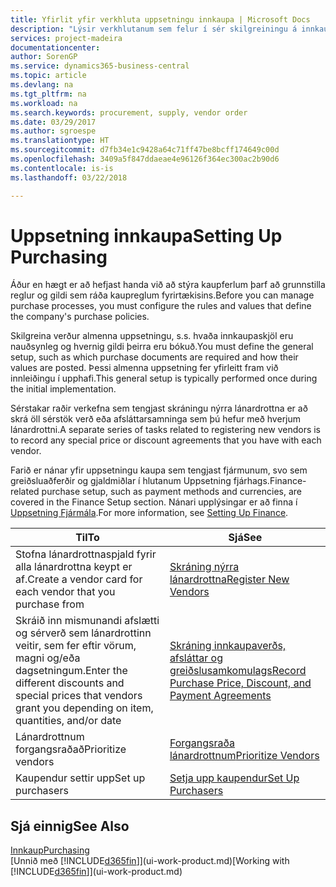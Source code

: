 ```yaml
---
title: Yfirlit yfir verkhluta uppsetningu innkaupa | Microsoft Docs
description: "Lýsir verkhlutanum sem felur í sér skilgreiningu á innkaupastefnu fyrirtækisins og uppsetningu innkaupaferla."
services: project-madeira
documentationcenter: 
author: SorenGP
ms.service: dynamics365-business-central
ms.topic: article
ms.devlang: na
ms.tgt_pltfrm: na
ms.workload: na
ms.search.keywords: procurement, supply, vendor order
ms.date: 03/29/2017
ms.author: sgroespe
ms.translationtype: HT
ms.sourcegitcommit: d7fb34e1c9428a64c71ff47be8bcff174649c00d
ms.openlocfilehash: 3409a5f847ddaeae4e96126f364ec300ac2b90d6
ms.contentlocale: is-is
ms.lasthandoff: 03/22/2018

---
```

# <a name="setting-up-purchasing"></a><span data-ttu-id="e8a05-103">Uppsetning innkaupa</span><span class="sxs-lookup"><span data-stu-id="e8a05-103">Setting Up Purchasing</span></span>
<span data-ttu-id="e8a05-104">Áður en hægt er að hefjast handa við að stýra kaupferlum þarf að grunnstilla reglur og gildi sem ráða kaupreglum fyrirtækisins.</span><span class="sxs-lookup"><span data-stu-id="e8a05-104">Before you can manage purchase processes, you must configure the rules and values that define the company's purchase policies.</span></span>

<span data-ttu-id="e8a05-105">Skilgreina verður almenna uppsetningu, s.s. hvaða innkaupaskjöl eru nauðsynleg og hvernig gildi þeirra eru bókuð.</span><span class="sxs-lookup"><span data-stu-id="e8a05-105">You must define the general setup, such as which purchase documents are required and how their values are posted.</span></span> <span data-ttu-id="e8a05-106">Þessi almenna uppsetning fer yfirleitt fram við innleiðingu í upphafi.</span><span class="sxs-lookup"><span data-stu-id="e8a05-106">This general setup is typically performed once during the initial implementation.</span></span>

<span data-ttu-id="e8a05-107">Sérstakar raðir verkefna sem tengjast skráningu nýrra lánardrottna er að skrá öll sérstök verð eða afsláttarsamninga sem þú hefur með hverjum lánardrottni.</span><span class="sxs-lookup"><span data-stu-id="e8a05-107">A separate series of tasks related to registering new vendors is to record any special price or discount agreements that you have with each vendor.</span></span>

<span data-ttu-id="e8a05-108">Farið er nánar yfir uppsetningu kaupa sem tengjast fjármunum, svo sem greiðsluaðferðir og gjaldmiðlar í hlutanum Uppsetning fjárhags.</span><span class="sxs-lookup"><span data-stu-id="e8a05-108">Finance-related purchase setup, such as payment methods and currencies, are covered in the Finance Setup section.</span></span> <span data-ttu-id="e8a05-109">Nánari upplýsingar er að finna í [Uppsetning Fjármála](finance-setup-finance.md).</span><span class="sxs-lookup"><span data-stu-id="e8a05-109">For more information, see [Setting Up Finance](finance-setup-finance.md).</span></span>

| <span data-ttu-id="e8a05-110">Til</span><span class="sxs-lookup"><span data-stu-id="e8a05-110">To</span></span> | <span data-ttu-id="e8a05-111">Sjá</span><span class="sxs-lookup"><span data-stu-id="e8a05-111">See</span></span> |
| --- | --- |
| <span data-ttu-id="e8a05-112">Stofna lánardrottnaspjald fyrir alla lánardrottna keypt er af.</span><span class="sxs-lookup"><span data-stu-id="e8a05-112">Create a vendor card for each vendor that you purchase from</span></span>|[<span data-ttu-id="e8a05-113">Skráning nýrra lánardrottna</span><span class="sxs-lookup"><span data-stu-id="e8a05-113">Register New Vendors</span></span>](purchasing-how-register-new-vendors.md) |
| <span data-ttu-id="e8a05-114">Skráið inn mismunandi afslætti og sérverð sem lánardrottinn veitir, sem fer eftir vörum, magni og/eða dagsetningum.</span><span class="sxs-lookup"><span data-stu-id="e8a05-114">Enter the different discounts and special prices that vendors grant you depending on item, quantities, and/or date</span></span> |[<span data-ttu-id="e8a05-115">Skráning innkaupaverðs, afsláttar og greiðslusamkomulags</span><span class="sxs-lookup"><span data-stu-id="e8a05-115">Record Purchase Price, Discount, and Payment Agreements</span></span>](purchasing-how-record-purchase-price-discount-payment-agreements.md) |
| <span data-ttu-id="e8a05-116">Lánardrottnum forgangsraðað</span><span class="sxs-lookup"><span data-stu-id="e8a05-116">Prioritize vendors</span></span> |[<span data-ttu-id="e8a05-117">Forgangsraða lánardrottnum</span><span class="sxs-lookup"><span data-stu-id="e8a05-117">Prioritize Vendors</span></span>](purchasing-how-prioritize-vendors.md) |
| <span data-ttu-id="e8a05-118">Kaupendur settir upp</span><span class="sxs-lookup"><span data-stu-id="e8a05-118">Set up purchasers</span></span> |[<span data-ttu-id="e8a05-119">Setja upp kaupendur</span><span class="sxs-lookup"><span data-stu-id="e8a05-119">Set Up Purchasers</span></span>](purchasing-how-setup-purchasers.md) |

## <a name="see-also"></a><span data-ttu-id="e8a05-120">Sjá einnig</span><span class="sxs-lookup"><span data-stu-id="e8a05-120">See Also</span></span>
[<span data-ttu-id="e8a05-121">Innkaup</span><span class="sxs-lookup"><span data-stu-id="e8a05-121">Purchasing</span></span>](purchasing-manage-purchasing.md)  
<span data-ttu-id="e8a05-122">[Unnið með [!INCLUDE[d365fin](includes/d365fin_md.md)]](ui-work-product.md)</span><span class="sxs-lookup"><span data-stu-id="e8a05-122">[Working with [!INCLUDE[d365fin](includes/d365fin_md.md)]](ui-work-product.md)</span></span>

